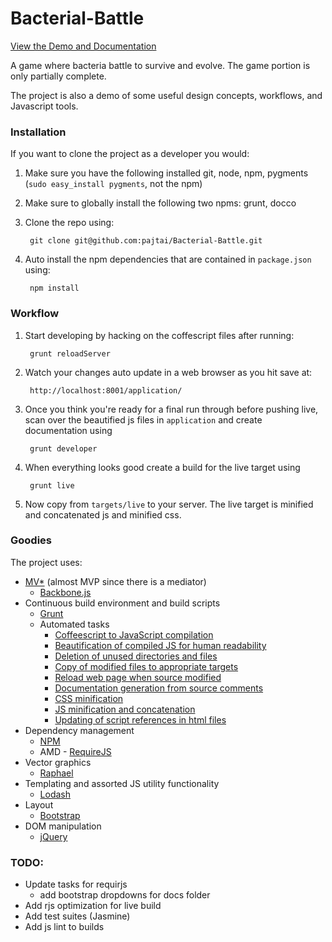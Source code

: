 Bacterial-Battle
================

[View the Demo and Documentation](http://pajtai.github.com/Bacterial-Battle/)

A game where bacteria battle to survive and evolve.
The game portion is only partially complete.

The project is also a demo of some useful design concepts, workflows, and Javascript tools.

### Installation

If you want to clone the project as a developer you would:

1. Make sure you have the following installed git, node, npm, pygments (`sudo easy_install pygments`, not the npm)
2. Make sure to globally install the following two npms: grunt, docco
3. Clone the repo using:

        git clone git@github.com:pajtai/Bacterial-Battle.git
4. Auto install the npm dependencies that are contained in `package.json` using:

        npm install

### Workflow

1. Start developing by hacking on the coffescript files after running:

        grunt reloadServer
2. Watch your changes auto update in a web browser as you hit save at:

        http://localhost:8001/application/

3. Once you think you're ready for a final run through before pushing live, scan over the beautified js files in
`application` and create documentation using

        grunt developer

4. When everything looks good create a build for the live target using

        grunt live

5. Now copy from `targets/live` to your server. The live target is minified and concatenated js and minified css.

### Goodies

The project uses:

* [MV*](http://addyosmani.com/blog/understanding-mvc-and-mvp-for-javascript-and-backbone-developers/)
(almost MVP since there is a mediator)
    * [Backbone.js](http://backbonejs.org/)
* Continuous build environment and build scripts
    * [Grunt](http://backbonejs.org/)
    * Automated tasks
        * [Coffeescript to JavaScript compilation](https://npmjs.org/package/grunt-coffee)
        * [Beautification of compiled JS for human readability](https://npmjs.org/package/grunt-beautify)
        * [Deletion of unused directories and files](https://npmjs.org/package/grunt-clean)
        * [Copy of modified files to appropriate targets](https://npmjs.org/package/grunt-cp)
        * [Reload web page when source modified](https://npmjs.org/package/grunt-reload)
        * [Documentation generation from source comments](https://npmjs.org/package/grunt-docco)
        * [CSS minification](https://npmjs.org/package/grunt-css)
        * [JS minification and concatenation](https://github.com/gruntjs/grunt/blob/master/docs/task_min.md)
        * [Updating of script references in html files](https://github.com/h5bp/node-build-script/blob/master/tasks/usemin.js)
* Dependency management
    * [NPM](https://npmjs.org/)
    * AMD - [RequireJS](http://requirejs.org/docs/whyamd.html)
* Vector graphics
    * [Raphael](http://raphaeljs.com/)
* Templating and assorted JS utility functionality
    * [Lodash](http://lodash.com/)
* Layout
    * [Bootstrap](http://twitter.github.com/bootstrap/)
* DOM manipulation
    * [jQuery](http://jquery.com/)


### TODO:

* Update tasks for requirjs
    * add bootstrap dropdowns for docs folder
* Add rjs optimization for live build
* Add test suites (Jasmine)
* Add js lint to builds
